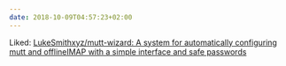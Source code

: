 ```yaml
---
date: 2018-10-09T04:57:23+02:00
---
```


Liked: [LukeSmithxyz/mutt-wizard: A system for automatically configuring mutt and offlineIMAP with a simple interface and safe passwords](https://github.com/LukeSmithxyz/mutt-wizard)
